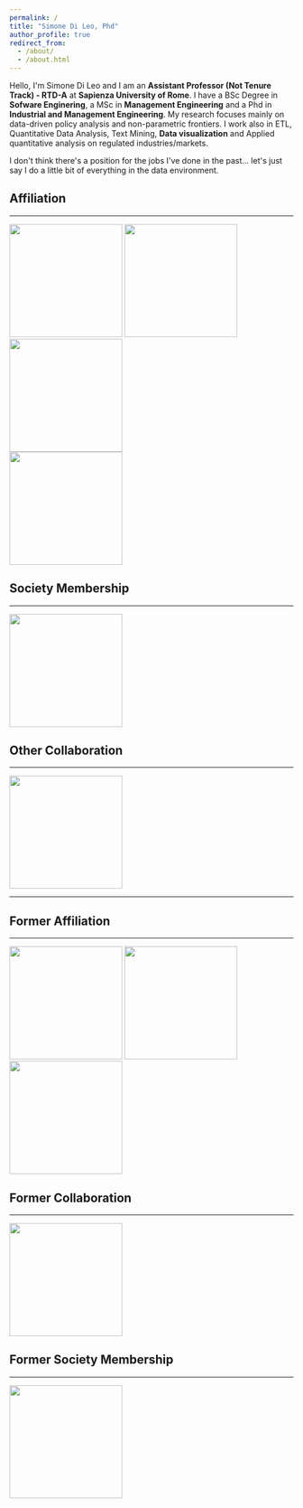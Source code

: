 ```yaml
---
permalink: /
title: "Simone Di Leo, Phd"
author_profile: true
redirect_from: 
  - /about/
  - /about.html
---
```

Hello, I'm Simone Di Leo and I am an  **Assistant Professor (Not Tenure Track) - RTD-A** at **Sapienza University of Rome**. 
I have a BSc Degree in **Sofware Enginering**, a MSc in **Management Engineering** and a Phd in **Industrial and Management Engineering**. 
My research focuses mainly on data-driven policy analysis and non-parametric frontiers.
I work also in ETL, Quantitative Data Analysis, Text Mining, **Data visualization** and Applied quantitative analysis on regulated industries/markets.

I don't think there's a position for the jobs I've done in the past... let's just say I do a little bit of everything in the data environment.

## Affiliation
_________________

<img src="https://logos-download.com/wp-content/uploads/2019/07/Sapienza_Roma_Logo.png" width="200">    <img src="https://business.esa.int/sites/business/files/DIAG_logo.png" width="200">    
<img src="https://www.isc.cnr.it/wp-content/uploads/2022/12/LOGO_Roma_technopole-495x400.jpg" width="200">    
<img src="https://serics.eu/wp-content/uploads/2025/01/Serics-Logo-rgb-white.svg" width="200">  

## Society Membership
_________________

<img src="https://www.ingegneriagestionale.it/wp-content/uploads/2022/08/aiig-2022-new-2-1.jpg" width="200">  

## Other Collaboration
_________________

<img src="https://esss.info/wp-content/uploads/2020/12/esss-logo.png" width="200">

_________________

## Former Affiliation
_________________

<img src="https://th.bing.com/th/id/R.690696eb5e226c5d992f0933980b8840?rik=vRUVF3QuJ9xSEg&pid=ImgRaw&r=0" width="200">   

<img src="https://www.eter-project.com/wp-content/uploads/2022/03/ETER-Logo-3.svg" width="200">

<img src="https://oer.uclouvain.be/jspui/image/oerucl/ucl_logo.png" width="200">


## Former Collaboration
_________________

<img src="https://www.arera.it/typo3conf/ext/areratheme/Resources/Public/Images/Template/arera-logo.svg" width="200">


## Former Society Membership
_________________

<img src="https://www.side-iea.it/sites/side-iea.it/files/logo-side-iea.png" width="200">

